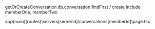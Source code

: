 getOrCreateConversation
db.conversation.findFirst / create
include memberOne, memberTwo

app\(main)\(routes)\servers\[serverId]\conversations\[memberId]\page.tsx